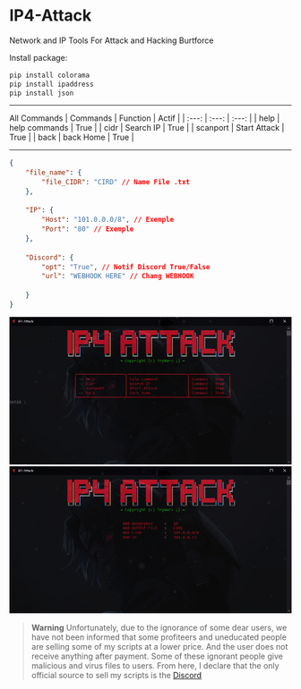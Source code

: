 # IP4-Attack
Network and IP Tools For Attack and Hacking Burtforce

Install package:
```
pip install colorama
pip install ipaddress
pip install json
````
---
All Commands
| Commands | Function | Actif |
|   :---:      |     :---:      |     :---:     |
| help   | help commands     | True    |
| cidr     | Search IP       | True    |
| scanport     | Start Attack       | True    |
| back     | back Home       | True    |

---
```json
{
    "file_name": {
        "file_CIDR": "CIRD" // Name File .txt
    },

    "IP": {
        "Host": "101.0.0.0/8", // Exemple
        "Port": "80" // Exemple
    },

    "Discord": {
        "opt": "True", // Notif Discord True/False
        "url": "WEBHOOK HERE" // Chang WEBHOOK
        
    }
}
```


![](https://github.com/TryWarzFiles/IP4-Attack/blob/main/img/screen1.PNG)
![](https://github.com/TryWarzFiles/IP4-Attack/blob/main/img/screen2.PNG)


> **Warning**
> Unfortunately, due to the ignorance of some dear users, we have not been informed that some profiteers and uneducated people are selling some of my scripts at a lower price. And the user does not receive anything after payment. Some of these ignorant people give malicious and virus files to users. From here, I declare that the only official source to sell my scripts is the [Discord](https://discord.gg/Erz8X9ypMq)
